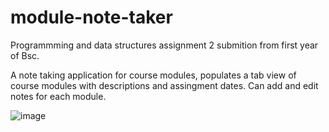 # module-note-taker
Programmming and data structures assignment 2 submition from first year of Bsc.

A note taking application for course modules, populates a tab view of course modules with descriptions and assingment dates. 
Can add and edit notes for each module.

![image](https://user-images.githubusercontent.com/26206812/175256255-b9cd5e81-3f72-41c3-bbd2-7950d32a3fc6.png)
